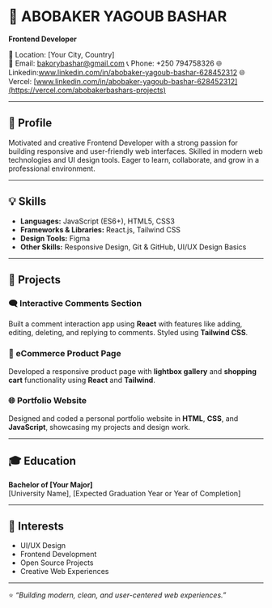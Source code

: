 # 💼 ABOBAKER YAGOUB BASHAR

**Frontend Developer**

📍 Location: [Your City, Country]  
📧 Email: bakorybashar@gmail.com
📞 Phone: +250 794758326
🌐 Linkedin:www.linkedin.com/in/abobaker-yagoub-bashar-628452312
🌐 Vercel: [www.linkedin.com/in/abobaker-yagoub-bashar-628452312](https://vercel.com/abobakerbashars-projects)



---

## 🎯 Profile
Motivated and creative Frontend Developer with a strong passion for building responsive and user-friendly web interfaces. Skilled in modern web technologies and UI design tools. Eager to learn, collaborate, and grow in a professional environment.

---

## 💡 Skills
- **Languages:** JavaScript (ES6+), HTML5, CSS3  
- **Frameworks & Libraries:** React.js, Tailwind CSS  
- **Design Tools:** Figma  
- **Other Skills:** Responsive Design, Git & GitHub, UI/UX Design Basics  

---

## 💼 Projects

### 🗨️ Interactive Comments Section
Built a comment interaction app using **React** with features like adding, editing, deleting, and replying to comments. Styled using **Tailwind CSS**.

### 🛒 eCommerce Product Page
Developed a responsive product page with **lightbox gallery** and **shopping cart** functionality using **React** and **Tailwind**.

### 🌐 Portfolio Website
Designed and coded a personal portfolio website in **HTML**, **CSS**, and **JavaScript**, showcasing my projects and design work.

---

## 🎓 Education
**Bachelor of [Your Major]**  
[University Name], [Expected Graduation Year or Year of Completion]

---

## 🚀 Interests
- UI/UX Design  
- Frontend Development  
- Open Source Projects  
- Creative Web Experiences  

---

⭐ *“Building modern, clean, and user-centered web experiences.”*
